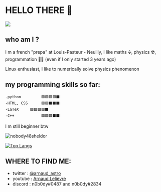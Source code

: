 # HELLO THERE 👋

![](https://cdn.discordapp.com/attachments/748653688515592332/817336205108183060/hello_there.gif)


## who am I ?

I m a french "prepa" at Louis-Pasteur - Neuilly, I like maths ➗, physics ☢️, programmation 👨‍💻 (even if I only started 3 years ago)

Linux enthusiast, I like to numerically solve physics phenomenon

## my programming skills so far:

	-python         🟩🟩🟩🟩⬛️	
	-HTML, CSS      🟩🟩⬛️⬛️⬛️
	-LaTeX 	   🟩🟩🟩🟩⬛️ 
	-C++            🟩🟩🟩⬛️⬛️

I m still beginner btw


![nobody48sheldor](https://github-readme-stats.vercel.app/api?username=nobody48sheldor&theme=dark&show_icons=true)

[![Top Langs](https://github-readme-stats.vercel.app/api/top-langs/?username=nobody48sheldor&layout=compact&theme=dark)](https://github.com/anuraghazra/github-readme-stats)

## WHERE TO FIND ME:

 - twitter : [@arnaud_astro](https://twitter.com/arnaud_astro)
 - youtube : [Arnaud Lelièvre](https://www.youtube.com/channel/UC5hh2FhFfBf05rj3RZtki1g)
 - discord : n0b0dy#0487  and n0b0dy#2834

